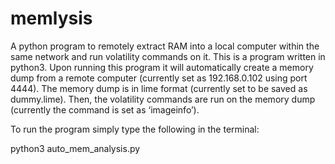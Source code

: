 # memlysis
A python program to remotely extract RAM into a local computer within the same network and run volatility commands on it.
This is a program written in python3. Upon running this program it will automatically create a memory dump from a remote computer (currently set as 192.168.0.102 using port 4444). The memory dump is in lime format (currently set to be saved as dummy.lime). Then, the volatility commands are run on the memory dump (currently the command is set as ‘imageinfo’).

To run the program simply type the following in the terminal:

python3 auto_mem_analysis.py

